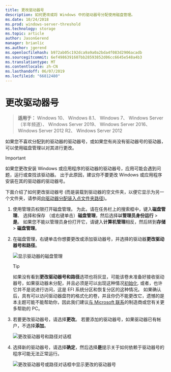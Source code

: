 ```yaml
---
title: 更改驱动器号
description: 如何更改或将 Windows 中的驱动器号分配使用磁盘管理。
ms.date: 10/24/2018
ms.prod: windows-server-threshold
ms.technology: storage
ms.topic: article
author: JasonGerend
manager: brianlic
ms.author: jgerend
ms.openlocfilehash: b972ab05c192dca9a9a0a2bda4f083d2906acadb
ms.sourcegitcommit: 6ef4986391607bb28593852d06cc6645e548a4b3
ms.translationtype: MT
ms.contentlocale: zh-CN
ms.lasthandoff: 06/07/2019
ms.locfileid: "66812480"
---
```

# <a name="change-a-drive-letter"></a>更改驱动器号

> **适用于：** Windows 10、 Windows 8.1、 Windows 7、 Windows Server （半年频道）、 Windows Server 2019、 Windows Server 2016、 Windows Server 2012 R2、 Windows Server 2012

如果您不喜欢分配到的驱动器的驱动器号，或如果您有尚没有驱动器号的驱动器，可以使用磁盘管理以对其进行更改。

> [!IMPORTANT]
> 如果您更改安装 Windows 或应用程序的驱动器的驱动器号，应用可能会遇到问题，运行或查找该驱动器。 出于此原因，建议你不要更改 Windows 或应用程序安装在其的驱动器的驱动器号。

下面介绍了如何更改驱动器号 (而是装载到驱动器的空文件夹，以便它显示为另一个文件夹，请参阅[向驱动器分配装入点文件夹路径](assign-a-mount-point-folder-path-to-a-drive.md))。

1. 使用管理员权限打开磁盘管理。 
    为此，请在任务栏上的搜索框中，键入**磁盘管理**、 选择和保存 （或右键单击）**磁盘管理**，然后选择**以管理员身份运行** > **是**。 如果您不能以管理员身份打开它，请键入**计算机管理**相反，然后转到**存储** > **磁盘管理**。
1. 在磁盘管理，右键单击你想要更改或添加驱动器号，并选择的驱动器**更改驱动器号和路径**。

    ![显示驱动器的磁盘管理](media/change-drive-letter.png)
    > [!TIP]
    > 如果没有看到**更改驱动器号和路径**选项也将灰显，可能该卷未准备好接收驱动器号，如果驱动器未分配，并且必须是可以出现这种情况[初始化](initialize-new-disks.md). 或者，也许它并不是说进行访问，这是 EFI 系统分区和恢复分区的这种情况。 如果确认后，具有可以访问驱动器盘符的格式化的卷，并且你仍不能更改它，遗憾的是本主题可能不能帮助你，因此我们建议[与 Microsoft 联系](https://support.microsoft.com/contactus/)的制造商或您有关更多帮助的 PC。

1. 若要更改驱动器号，请选择**更改**。 若要添加的驱动器号，如果驱动器已有帐户，不选择**添加**。

    ![更改驱动器号和路径对话框](media/change-drive-letter2.png)
1. 选择新的驱动器号，请选择**确定**，然后选择**是**提示关于如何依赖于驱动器号的程序可能无法正常运行。

    ![更改驱动器号或路径对话框中显示更改的驱动器号](media/change-drive-letter3.png)